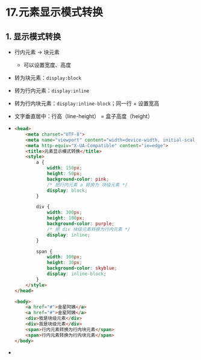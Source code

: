 # 17.元素显示模式转换

## 1. 显示模式转换

- 行内元素 -> 块元素

  - 可以设置宽度、高度

- 转为块元素：`display:block`

- 转为行内元素：`display:inline`

- 转为行内块元素：`display:inline-block`；同一行 + 设置宽高

- 文字垂直居中：行高（line-height） = 盒子高度（height）

- ```html
  <head>
      <meta charset="UTF-8">
      <meta name="viewport" content="width=device-width, initial-scale=1.0">
      <meta http-equiv="X-UA-Compatible" content="ie=edge">
      <title>元素显示模式转换</title>
      <style>
          a {
              width: 150px;
              height: 50px;
              background-color: pink;
              /* 把行内元素 a 转换为 块级元素 */
              display: block;
          }
  
          div {
              width: 300px;
              height: 100px;
              background-color: purple;
              /* 把 div 块级元素转换为行内元素 */
              display: inline;
          }
  
          span {
              width: 300px;
              height: 30px;
              background-color: skyblue;
              display: inline-block;
          }
      </style>
  </head>
  
  <body>
      <a href="#">金星阿姨</a>
      <a href="#">金星阿姨</a>
      <div>我是块级元素</div>
      <div>我是块级元素</div>
      <span>行内元素转换为行内块元素</span>
      <span>行内元素转换为行内块元素</span>
  </body>
  ```

- 

